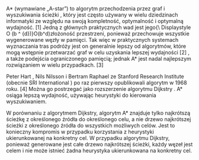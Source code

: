 A* (wymawiane „A-star”) to algorytm przechodzenia przez graf i wyszukiwania ścieżki , który jest często używany w wielu dziedzinach informatyki ze względu na swoją kompletność, optymalność i optymalną wydajność. [1] Jedną z głównych praktycznych wad jest jego{\ Displaystyle O (b ^ {d})}O(b^d)złożoność przestrzeni, ponieważ przechowuje wszystkie wygenerowane węzły w pamięci. Tak więc w praktycznych systemach wyznaczania tras podróży jest on generalnie lepszy od algorytmów, które mogą wstępnie przetwarzać graf w celu uzyskania lepszej wydajności [2] , a także podejścia ograniczonego pamięcią; jednak A* jest nadal najlepszym rozwiązaniem w wielu przypadkach. [3]

Peter Hart , Nils Nilsson i Bertram Raphael ze Stanford Research Institute (obecnie SRI International ) po raz pierwszy opublikowali algorytm w 1968 roku. [4] Można go postrzegać jako rozszerzenie algorytmu Dijkstry . A* osiąga lepszą wydajność, używając heurystyki do kierowania wyszukiwaniem.

W porównaniu z algorytmem Dijkstry, algorytm A* znajduje tylko najkrótszą ścieżkę z określonego źródła do określonego celu, a nie drzewo najkrótszej ścieżki z określonego źródła do wszystkich możliwych celów. Jest to konieczny kompromis w przypadku korzystania z heurystyki ukierunkowanej na konkretny cel. W przypadku algorytmu Dijkstry, ponieważ generowane jest całe drzewo najkrótszej ścieżki, każdy węzeł jest celem i nie może istnieć żadna heurystyka ukierunkowana na konkretny cel.
